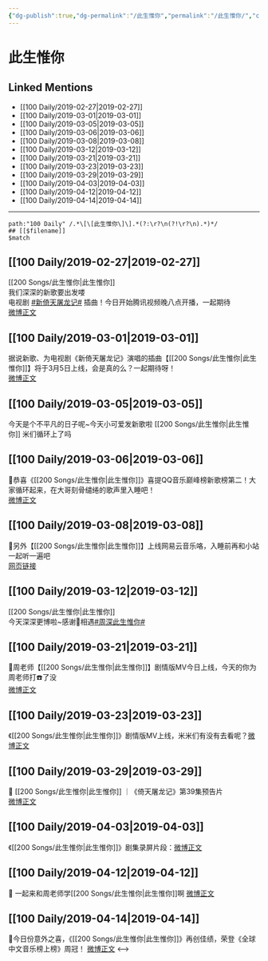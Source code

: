 ```yaml
---
{"dg-publish":true,"dg-permalink":"/此生惟你","permalink":"/此生惟你/","created":"2022-12-22T14:23:58.000+08:00","updated":"2023-04-10T15:47:55.345+08:00"}
---
```


# 此生惟你

## Linked Mentions
- [[100 Daily/2019-02-27\|2019-02-27]]
- [[100 Daily/2019-03-01\|2019-03-01]]
- [[100 Daily/2019-03-05\|2019-03-05]]
- [[100 Daily/2019-03-06\|2019-03-06]]
- [[100 Daily/2019-03-08\|2019-03-08]]
- [[100 Daily/2019-03-12\|2019-03-12]]
- [[100 Daily/2019-03-21\|2019-03-21]]
- [[100 Daily/2019-03-23\|2019-03-23]]
- [[100 Daily/2019-03-29\|2019-03-29]]
- [[100 Daily/2019-04-03\|2019-04-03]]
- [[100 Daily/2019-04-12\|2019-04-12]]
- [[100 Daily/2019-04-14\|2019-04-14]]


---

```expander
path:"100 Daily" /.*\[\[此生惟你\]\].*(?:\r?\n(?!\r?\n).*)*/
## [[$filename]]
$match
```
## [[100 Daily/2019-02-27\|2019-02-27]]
[[200 Songs/此生惟你\|此生惟你]]  
我们深深的新歌要出发喽  
电视剧 [#新倚天屠龙记#](https://s.weibo.com/weibo?q=%23%E6%96%B0%E5%80%9A%E5%A4%A9%E5%B1%A0%E9%BE%99%E8%AE%B0%23) 插曲！今日开始腾讯视频晚八点开播，一起期待  
[微博正文](https://weibo.com/detail/4344438518189643)
## [[100 Daily/2019-03-01\|2019-03-01]]
据说新歌、为电视剧《新倚天屠龙记》演唱的插曲【[[200 Songs/此生惟你\|此生惟你]]】将于3月5日上线，会是真的么？一起期待呀！  
[微博正文](https://m.weibo.cn/6466290670/4345070868173839)

## [[100 Daily/2019-03-05\|2019-03-05]]
今天是个不平凡的日子呢~今天小可爱发新歌啦 [[200 Songs/此生惟你\|此生惟你]] 米们循环上了吗  
[](https://m.weibo.cn/1736988591/4346484092917487)
## [[100 Daily/2019-03-06\|2019-03-06]]
📣恭喜《[[200 Songs/此生惟你\|此生惟你]]》喜提QQ音乐巅峰榜新歌榜第二！大家循环起来，在大哥刻骨缱绻的歌声里入睡吧！  
[微博正文](https://m.weibo.cn/6466290670/4346940655922343)

## [[100 Daily/2019-03-08\|2019-03-08]]
📢另外【[[200 Songs/此生惟你\|此生惟你]]】上线网易云音乐咯，入睡前再和小站一起听一遍吧  
[网页链接](https://weibo.cn/sinaurl?u=https%3A%2F%2Fmusic.163.com%2Fm%2Fsong%3Fid%3D1348548947%26userid%3D413180213%23%3Fthirdfrom%3Dsina)

## [[100 Daily/2019-03-12\|2019-03-12]]
[[200 Songs/此生惟你\|此生惟你]]  
今天深深更博啦~感谢🙏相遇[#周深此生惟你#](https://s.weibo.com/weibo?q=%23%E5%91%A8%E6%B7%B1%E6%AD%A4%E7%94%9F%E6%83%9F%E4%BD%A0%23)  
[](https://weibo.com/detail/4349108501725059)
## [[100 Daily/2019-03-21\|2019-03-21]]
📢周老师【[[200 Songs/此生惟你\|此生惟你]]】剧情版MV今日上线，今天的你为周老师打☎️了没  
[微博正文](https://m.weibo.cn/6466290670/4352230318943516)
## [[100 Daily/2019-03-23\|2019-03-23]]
《[[200 Songs/此生惟你\|此生惟你]]》剧情版MV上线，米米们有没有去看呢？[微博正文](https://m.weibo.cn/6466290670/4352797703418125)
## [[100 Daily/2019-03-29\|2019-03-29]]
🌟 [[200 Songs/此生惟你\|此生惟你]] ｜《倚天屠龙记》第39集预告片  
[微博正文](https://m.weibo.cn/6466290670/4355176141574358)
## [[100 Daily/2019-04-03\|2019-04-03]]
《[[200 Songs/此生惟你\|此生惟你]]》剧集录屏片段：[微博正文](https://m.weibo.cn/6466290670/4357098219249005)
## [[100 Daily/2019-04-12\|2019-04-12]]
🎵 一起来和周老师学[[200 Songs/此生惟你\|此生惟你]]啊
[微博正文](https://m.weibo.cn/6466290670/4360394216351309)

## [[100 Daily/2019-04-14\|2019-04-14]]
🌿今日份意外之喜，《[[200 Songs/此生惟你\|此生惟你]]》再创佳绩，荣登《全球中文音乐榜上榜》周冠！
[微博正文](https://m.weibo.cn/6466290670/4360975462809808)
<-->